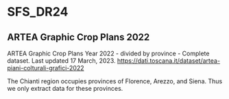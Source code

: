 # SFS_DR24

## ARTEA Graphic Crop Plans 2022
ARTEA Graphic Crop Plans Year 2022 - divided by province - Complete dataset. Last updated 17 March, 2023.
https://dati.toscana.it/dataset/artea-piani-colturali-grafici-2022 

The Chianti region occupies provinces of Florence, Arezzo, and Siena. Thus we only extract data for these provinces. 
